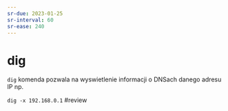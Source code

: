 ```yaml
---
sr-due: 2023-01-25
sr-interval: 60
sr-ease: 240
---
```


# dig
`dig` komenda pozwala na wyswietlenie informacji o DNSach danego adresu IP np.

`dig -x 192.168.0.1`
#review